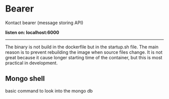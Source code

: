 # Bearer

Kontact bearer (message storing API)

**listen on: localhost:6000**

---
The binary is not build in the dockerfile but in the startup.sh file. The main reason is to prevent rebuilding the image
when source files change. It is not great because it cause longer starting time of the container, but this is most practical in development.

## Mongo shell


basic command to look into the mongo db
```
```